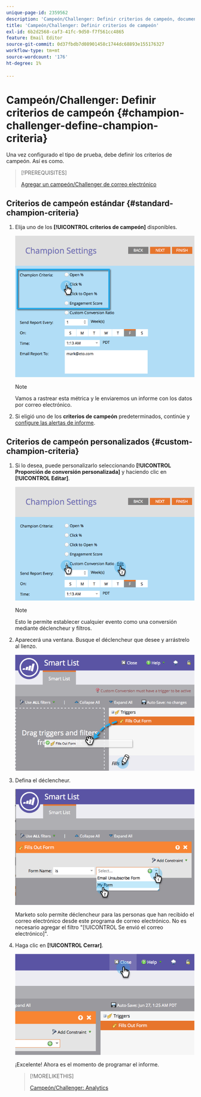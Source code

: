 ```yaml
---
unique-page-id: 2359562
description: 'Campeón/Challenger: Definir criterios de campeón, documentación de Marketo: documentación del producto'
title: 'Campeón/Challenger: Definir criterios de campeón'
exl-id: 6b2d2568-caf3-41fc-9d50-f7f561cc4865
feature: Email Editor
source-git-commit: 0d37fbdb7d08901458c1744dc68893e155176327
workflow-type: tm+mt
source-wordcount: '176'
ht-degree: 1%

---
```


# Campeón/Challenger: Definir criterios de campeón {#champion-challenger-define-champion-criteria}

Una vez configurado el tipo de prueba, debe definir los criterios de campeón. Así es como.

>[!PREREQUISITES]
>
>[Agregar un campeón/Challenger de correo electrónico](/help/marketo/product-docs/email-marketing/general/functions-in-the-editor/email-tests-champion-challenger/add-an-email-champion-challenger.md)

## Criterios de campeón estándar {#standard-champion-criteria}

1. Elija uno de los **[!UICONTROL criterios de campeón]** disponibles.

   ![](assets/image2014-9-15-13-3a1-3a15.png)

   >[!NOTE]
   >
   >Vamos a rastrear esta métrica y le enviaremos un informe con los datos por correo electrónico.

1. Si eligió uno de los **criterios de campeón** predeterminados, continúe y [configure las alertas de informe](/help/marketo/product-docs/email-marketing/general/functions-in-the-editor/email-tests-champion-challenger/champion-challenger-analytics.md#configure-report-alerts).

## Criterios de campeón personalizados {#custom-champion-criteria}

1. Si lo desea, puede personalizarlo seleccionando **[!UICONTROL Proporción de conversión personalizada]** y haciendo clic en **[!UICONTROL Editar]**.

   ![](assets/image2014-9-15-13-3a2-3a52.png)

   >[!NOTE]
   >
   >Esto le permite establecer cualquier evento como una conversión mediante déclencheur y filtros.

1. Aparecerá una ventana. Busque el déclencheur que desee y arrástrelo al lienzo.

   ![](assets/image2014-9-15-13-3a3-3a38.png)

1. Defina el déclencheur.

   ![](assets/image2014-9-15-13-3a3-3a54.png)

   Marketo solo permite déclencheur para las personas que han recibido el correo electrónico desde este programa de correo electrónico. No es necesario agregar el filtro &quot;[!UICONTROL Se envió el correo electrónico]&quot;.

1. Haga clic en **[!UICONTROL Cerrar]**.

   ![](assets/image2014-9-15-13-3a4-3a7.png)

   ¡Excelente! Ahora es el momento de programar el informe.

   >[!MORELIKETHIS]
   >
   >[Campeón/Challenger: Analytics](/help/marketo/product-docs/email-marketing/general/functions-in-the-editor/email-tests-champion-challenger/champion-challenger-analytics.md)
